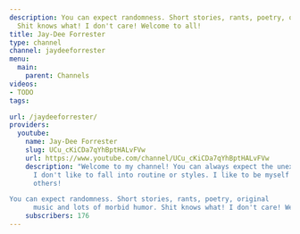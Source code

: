 ```yaml
---
description: You can expect randomness. Short stories, rants, poetry, original music and lots of morbid humor. 
  Shit knows what! I don't care! Welcome to all!
title: Jay-Dee Forrester
type: channel
channel: jaydeeforrester
menu:
  main:
    parent: Channels
videos:
- TODO
tags:

url: /jaydeeforrester/
providers:
  youtube:
    name: Jay-Dee Forrester
    slug: UCu_cKiCDa7qYhBptHALvFVw
    url: https://www.youtube.com/channel/UCu_cKiCDa7qYhBptHALvFVw
    description: "Welcome to my channel! You can always expect the unexpected here.
      I don't like to fall into routine or styles. I like to be myself and learn about
      others! 

You can expect randomness. Short stories, rants, poetry, original
      music and lots of morbid humor. Shit knows what! I don't care! Welcome to all!"
    subscribers: 176
---
```

